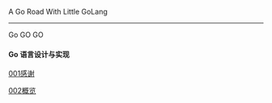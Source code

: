 A Go Road With Little GoLang

---

Go GO GO


#### Go 语言设计与实现

[001感谢](src/GoRoad/Go语言设计与实现/Go语言设计与实现001.html)

[002概览](src/GoRoad/Go语言设计与实现/Go语言设计与实现002.html)